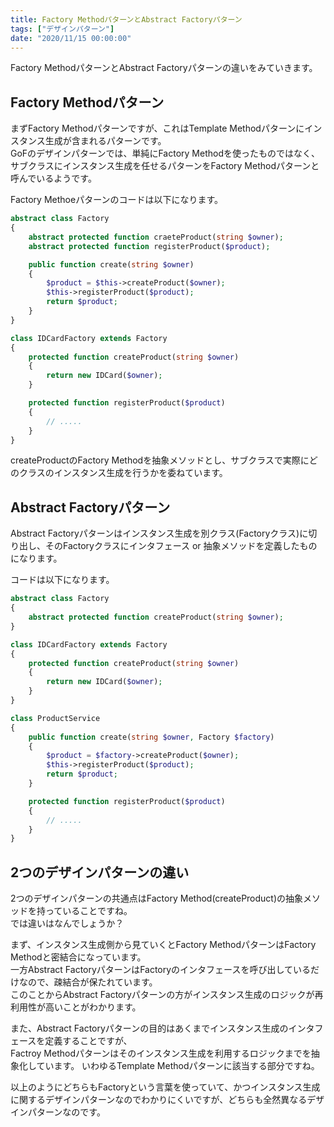 ```yaml
---
title: Factory MethodパターンとAbstract Factoryパターン
tags: ["デザインパターン"]
date: "2020/11/15 00:00:00"
---
```


Factory MethodパターンとAbstract Factoryパターンの違いをみていきます。

## Factory Methodパターン

まずFactory Methodパターンですが、これはTemplate Methodパターンにインスタンス生成が含まれるパターンです。  
GoFのデザインパターンでは、単純にFactory Methodを使ったものではなく、サブクラスにインスタンス生成を任せるパターンをFactory Methodパターンと呼んでいるようです。

Factory Methoeパターンのコードは以下になります。

```php
abstract class Factory
{
    abstract protected function craeteProduct(string $owner);
    abstract protected function registerProduct($product);

    public function create(string $owner)
    {
        $product = $this->createProduct($owner);
        $this->registerProduct($product);
        return $product;
    }
}

class IDCardFactory extends Factory
{
    protected function createProduct(string $owner)
    {
        return new IDCard($owner);
    }

    protected function registerProduct($product)
    {
        // .....
    }
}
```

createProductのFactory Methodを抽象メソッドとし、サブクラスで実際にどのクラスのインスタンス生成を行うかを委ねています。

## Abstract Factoryパターン

Abstract Factoryパターンはインスタンス生成を別クラス(Factoryクラス)に切り出し、そのFactoryクラスにインタフェース or 抽象メソッドを定義したものになります。

コードは以下になります。

```php
abstract class Factory
{
    abstract protected function createProduct(string $owner);
}

class IDCardFactory extends Factory
{
    protected function createProduct(string $owner)
    {
        return new IDCard($owner);
    }
}

class ProductService
{
    public function create(string $owner, Factory $factory)
    {
        $product = $factory->createProduct($owner);
        $this->registerProduct($product);
        return $product;
    }

    protected function registerProduct($product)
    {
        // .....
    }
}
```

## 2つのデザインパターンの違い

2つのデザインパターンの共通点はFactory Method(createProduct)の抽象メソッドを持っていることですね。  
では違いはなんでしょうか？

まず、インスタンス生成側から見ていくとFactory MethodパターンはFactory Methodと密結合になっています。  
一方Abstract FactoryパターンはFactoryのインタフェースを呼び出しているだけなので、疎結合が保たれています。  
このことからAbstract Factoryパターンの方がインスタンス生成のロジックが再利用性が高いことがわかります。

また、Abstract Factoryパターンの目的はあくまでインスタンス生成のインタフェースを定義することですが、  
Factroy Methodパターンはそのインスタンス生成を利用するロジックまでを抽象化しています。
いわゆるTemplate Methodパターンに該当する部分ですね。  

以上のようにどちらもFactoryという言葉を使っていて、かつインスタンス生成に関するデザインパターンなのでわかりにくいですが、どちらも全然異なるデザインパターンなのです。

